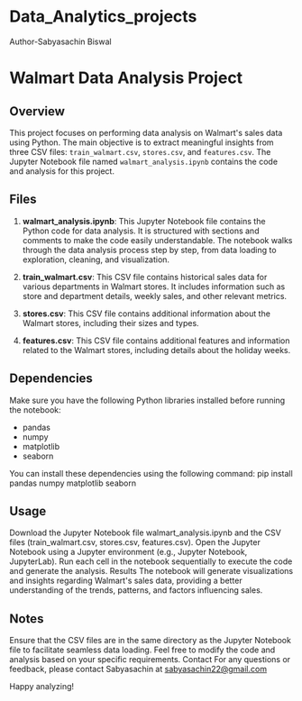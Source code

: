 # Data_Analytics_projects
Author-Sabyasachin Biswal
# Walmart Data Analysis Project

## Overview

This project focuses on performing data analysis on Walmart's sales data using Python. The main objective is to extract meaningful insights from three CSV files: `train_walmart.csv`, `stores.csv`, and `features.csv`. The Jupyter Notebook file named `walmart_analysis.ipynb` contains the code and analysis for this project.

## Files

1. **walmart_analysis.ipynb**: This Jupyter Notebook file contains the Python code for data analysis. It is structured with sections and comments to make the code easily understandable. The notebook walks through the data analysis process step by step, from data loading to exploration, cleaning, and visualization.

2. **train_walmart.csv**: This CSV file contains historical sales data for various departments in Walmart stores. It includes information such as store and department details, weekly sales, and other relevant metrics.

3. **stores.csv**: This CSV file contains additional information about the Walmart stores, including their sizes and types.

4. **features.csv**: This CSV file contains additional features and information related to the Walmart stores, including details about the holiday weeks.

## Dependencies

Make sure you have the following Python libraries installed before running the notebook:

- pandas
- numpy
- matplotlib
- seaborn

You can install these dependencies using the following command:
 pip install pandas numpy matplotlib seaborn
 
##  Usage
Download the Jupyter Notebook file walmart_analysis.ipynb and the CSV files (train_walmart.csv, stores.csv, features.csv).
Open the Jupyter Notebook using a Jupyter environment (e.g., Jupyter Notebook, JupyterLab).
Run each cell in the notebook sequentially to execute the code and generate the analysis.
Results
The notebook will generate visualizations and insights regarding Walmart's sales data, providing a better understanding of the trends, patterns, and factors influencing sales.

## Notes
Ensure that the CSV files are in the same directory as the Jupyter Notebook file to facilitate seamless data loading.
Feel free to modify the code and analysis based on your specific requirements.
Contact
For any questions or feedback, please contact Sabyasachin  at sabyasachin22@gmail.com  

  Happy analyzing!







